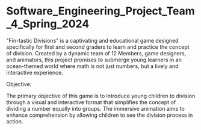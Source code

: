 # Software_Engineering_Project_Team_4_Spring_2024

"Fin-tastic Divisions" is a captivating and educational game designed specifically for first and second graders to learn and practice the concept of division. Created by a dynamic team of 12 Members, game designers, and animators, this project promises to submerge young learners in an ocean-themed world where math is not just numbers, but a lively and interactive experience.

Objective:

The primary objective of this game is to introduce young children to division through a visual and interactive format that simplifies the concept of dividing a number equally into groups. The immersive animation aims to enhance comprehension by allowing children to see the division process in action.
